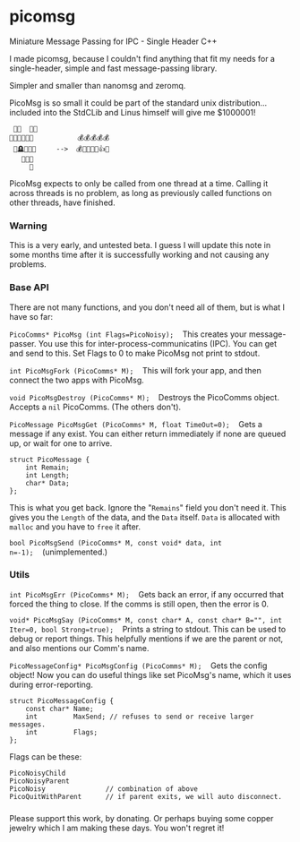 # picomsg

Miniature Message Passing for IPC - Single Header C++


I made picomsg, because I couldn't find anything that fit my needs for a single-header, simple and fast message-passing library.

Simpler and smaller than nanomsg and zeromq.

PicoMsg is so small it could be part of the standard unix distribution... included into the StdCLib and Linus himself will give me $1000001!

     🥰🥰  🥰🥰
    🤭😂🤣😢😢😢           💰💰💰💰💰
     🫢🪦💅🤗👀     -->  💰🤑💎💍🫢👍😇
       🥹🥹🥹
         🥰

PicoMsg expects to only be called from one thread at a time. Calling it across threads is no problem, as long as previously called functions on other threads, have finished.

### Warning
This is a very early, and untested beta. I guess I will update this note in some months time after it is successfully working and not causing any problems. 

### Base API

There are not many functions, and you don't need all of them, but is what I have so far:

`PicoComms* PicoMsg (int Flags=PicoNoisy);`    This creates your message-passer. You use this for inter-process-communicatins (IPC). You can get and send to this. Set Flags to 0 to make PicoMsg not print to stdout.
    
`int PicoMsgFork (PicoComms* M);`    This will fork your app, and then connect the two apps with PicoMsg.

`void PicoMsgDestroy (PicoComms* M);`    Destroys the PicoComms object. Accepts a `nil` PicoComms. (The others don't).
    
`PicoMessage PicoMsgGet (PicoComms* M, float TimeOut=0);`    Gets a message if any exist. You can either return immediately if none are queued up, or wait for one to arrive. 

    struct PicoMessage {
        int Remain;
        int Length;
        char* Data;
    };

This is what you get back. Ignore the "`Remains`" field you don't need it. This gives you the `Length` of the data, and the `Data` itself. `Data` is allocated with `malloc` and you have to `free` it after.
    
`bool PicoMsgSend (PicoComms* M, const void* data, int n=-1);`    (unimplemented.)


### Utils

`int PicoMsgErr (PicoComms* M);`    Gets back an error, if any occurred that forced the thing to close. If the comms is still open, then the error is 0.
    
`void* PicoMsgSay (PicoComms* M, const char* A, const char* B="", int Iter=0, bool Strong=true);`    Prints a string to stdout. This can be used to debug or report things. This helpfully mentions if we are the parent or not, and also mentions our Comm's name.
    
`PicoMessageConfig* PicoMsgConfig (PicoComms* M);`    Gets the config object! Now you can do useful things like set PicoMsg's name, which it uses during error-reporting.

    struct PicoMessageConfig {
        const char* Name;
        int         MaxSend; // refuses to send or receive larger messages.
        int         Flags;
    };

Flags can be these:

    PicoNoisyChild
    PicoNoisyParent
    PicoNoisy               // combination of above
    PicoQuitWithParent      // if parent exits, we will auto disconnect.


###

Please support this work, by donating. Or perhaps buying some copper jewelry which I am making these days. You won't regret it!


